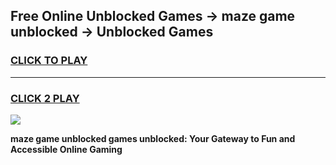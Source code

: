 
## Free Online Unblocked Games → maze game unblocked → Unblocked Games
<h3>
<a href="https://premium.freeplayer.one?title=maze_game_unblocked&ref=21F">CLICK TO PLAY</a></h3>
<hr>

<h3>
<a href="https://premium.freeplayer.one?title=maze_game_unblocked&ref=21F">CLICK 2 PLAY</a>
  
</h3>

<a href="https://premium.freeplayer.one?title=maze_game_unblocked&ref=21F/"><img src="https://clearcache.store/games.png"></a>


**maze game unblocked games unblocked: Your Gateway to Fun and Accessible Online Gaming**
